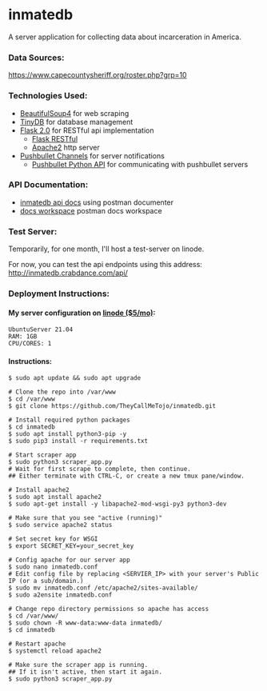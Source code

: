 # inmatedb

A server application for collecting data about incarceration in America.

### Data Sources: 
https://www.capecountysheriff.org/roster.php?grp=10

### Technologies Used:
+ [BeautifulSoup4](https://pypi.org/project/beautifulsoup4/#description) for web scraping
+ [TinyDB](https://tinydb.readthedocs.io/en/latest/) for database management
+ [Flask 2.0](https://flask.palletsprojects.com/en/2.0.x/api/) for RESTful api implementation
  + [Flask RESTful](https://flask-restful.readthedocs.io/en/latest/)
  + [Apache2](https://httpd.apache.org/docs/2.4/) http server
+ [Pushbullet Channels](https://blog.pushbullet.com/2014/09/30/introducing-pushbullet-channels/) for server notifications
  + [Pushbullet Python API](https://github.com/rbrcsk/pushbullet.py) for communicating with pushbullet servers


### API Documentation:
+ [inmatedb api docs](https://documenter.getpostman.com/view/16660912/Tzm9kaor) using postman documenter
+ [docs workspace](https://www.postman.com/cryosat-astronaut-60319953/workspace/36378a89-1b57-4545-8d17-00f2688fb29c/documentation/16660912-717899a6-ee46-486f-9a9f-0df0dad0b2be) postman docs workspace


### Test Server:
Temporarily, for one month, I'll host a test-server on linode.

For now, you can test the api endpoints using this address: http://inmatedb.crabdance.com/api/



### Deployment Instructions:

#### My server configuration on [linode ($5/mo)](https://www.linode.com/):
 ```
 UbuntuServer 21.04
 RAM: 1GB
 CPU/CORES: 1
 ```

#### Instructions:
```
$ sudo apt update && sudo apt upgrade

# Clone the repo into /var/www
$ cd /var/www
$ git clone https://github.com/TheyCallMeTojo/inmatedb.git

# Install required python packages
$ cd inmatedb
$ sudo apt install python3-pip -y
$ sudo pip3 install -r requirements.txt

# Start scraper app
$ sudo python3 scraper_app.py
# Wait for first scrape to complete, then continue.
## Either terminate with CTRL-C, or create a new tmux pane/window.

# Install apache2
$ sudo apt install apache2
$ sudo apt-get install -y libapache2-mod-wsgi-py3 python3-dev

# Make sure that you see "active (running)"
$ sudo service apache2 status

# Set secret key for WSGI
$ export SECRET_KEY=your_secret_key

# Config apache for our server app
$ sudo nano inmatedb.conf
# Edit config file by replacing <SERVIER_IP> with your server's Public IP (or a sub/domain.)
$ sudo mv inmatedb.conf /etc/apache2/sites-available/
$ sudo a2ensite inmatedb.conf

# Change repo directory permissions so apache has access
$ cd /var/www/
$ sudo chown -R www-data:www-data inmatedb/
$ cd inmatedb

# Restart apache
$ systemctl reload apache2

# Make sure the scraper app is running.
## If it isn't active, then start it again.
$ sudo python3 scraper_app.py
```

